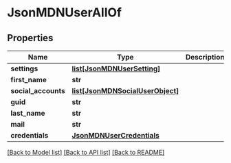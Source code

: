 # JsonMDNUserAllOf

## Properties
Name | Type | Description | Notes
------------ | ------------- | ------------- | -------------
**settings** | [**list[JsonMDNUserSetting]**](JsonMDNUserSetting.md) |  | [optional] 
**first_name** | **str** |  | [optional] 
**social_accounts** | [**list[JsonMDNSocialUserObject]**](JsonMDNSocialUserObject.md) |  | [optional] 
**guid** | **str** |  | [optional] 
**last_name** | **str** |  | [optional] 
**mail** | **str** |  | [optional] 
**credentials** | [**JsonMDNUserCredentials**](JsonMDNUserCredentials.md) |  | [optional] 

[[Back to Model list]](../README.md#documentation-for-models) [[Back to API list]](../README.md#documentation-for-api-endpoints) [[Back to README]](../README.md)


